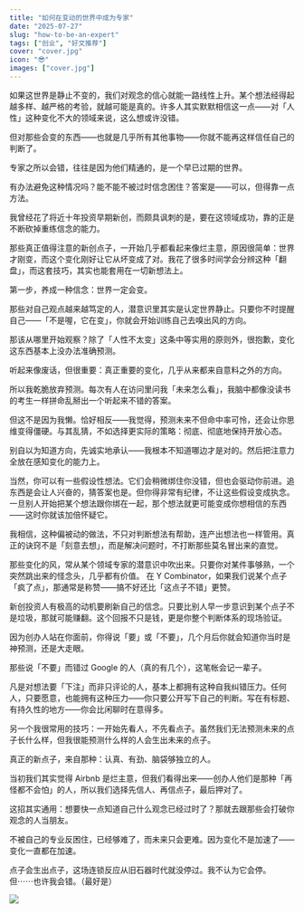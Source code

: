 ```yaml
---
title: "如何在变动的世界中成为专家"
date: "2025-07-27"
slug: "how-to-be-an-expert"
tags: ["创业", "好文推荐"]
cover: "cover.jpg"
icon: "😎"
images: ["cover.jpg"]
---
```

如果这世界是静止不变的，我们对观念的信心就能一路线性上升。某个想法经得起越多样、越严格的考验，就越可能是真的。许多人其实默默相信这一点——对「人性」这种变化不大的领域来说，这么想或许没错。



但对那些会变的东西——也就是几乎所有其他事物——你就不能再这样信任自己的判断了。



专家之所以会错，往往是因为他们精通的，是一个早已过期的世界。



有办法避免这种情况吗？能不能不被过时信念困住？答案是——可以，但得靠一点方法。



我曾经花了将近十年投资早期新创，而颇具讽刺的是，要在这领域成功，靠的正是不断砍掉重练信念的能力。



那些真正值得注意的新创点子，一开始几乎都看起来像烂主意，原因很简单：世界才刚变，而这个变化刚好让它从坏变成了对。我花了很多时间学会分辨这种「翻盘」，而这套技巧，其实也能套用在一切新想法上。



第一步，养成一种信念：世界一定会变。



那些对自己观点越来越笃定的人，潜意识里其实是认定世界静止。只要你不时提醒自己——「不是喔，它在变」，你就会开始训练自己去嗅出风的方向。



那该从哪里开始观察？除了「人性不太变」这条中等实用的原则外，很抱歉，变化这东西基本上没办法准确预测。



听起来像废话，但很重要：真正重要的变化，几乎从来都来自意料之外的方向。



所以我乾脆放弃预测。每次有人在访问里问我「未来怎么看」，我脑中都像没读书的考生一样拼命乱掰出一个听起来不错的答案。



但这不是因为我懒。恰好相反——我觉得，预测未来不但命中率可怜，还会让你思维变得僵硬。与其乱猜，不如选择更实际的策略：彻底、彻底地保持开放心态。



别自以为知道方向，先诚实地承认——我根本不知道哪边才是对的。然后把注意力全放在感知变化的能力上。



当然，你可以有一些假设性想法。它们会稍微绑住你没错，但也会驱动你前进。追东西是会让人兴奋的，猜答案也是。但你得非常有纪律，不让这些假设变成执念。
一旦别人开始把某个想法跟你绑在一起，那个想法就更可能变成你想相信的东西——这时你就该加倍怀疑它。



我相信，这种偏被动的做法，不只对判断想法有帮助，连产出想法也一样管用。真正的诀窍不是「刻意去想」，而是解决问题时，不打断那些莫名冒出来的直觉。



那些变化的风，常从某个领域专家的潜意识中吹出来。只要你对某件事够熟，一个突然跳出来的怪念头，几乎都有价值。
在 Y Combinator，如果我们说某个点子「疯了点」，那通常是称赞——搞不好还比「这点子不错」更赞。



新创投资人有极高的动机要刷新自己的信念。只要比别人早一步意识到某个点子不是垃圾，那就可能赚翻。这个回报不只是钱，更是你整个判断体系的现场验证。



因为创办人站在你面前，你得说「要」或「不要」，几个月后你就会知道你当时是神预测，还是大走眼。



那些说「不要」而错过 Google 的人（真的有几个），这笔帐会记一辈子。



凡是对想法要「下注」而非只评论的人，基本上都拥有这种自我纠错压力。任何人，只要愿意，也能拥有这种压力——你只要公开写下自己的判断。写在有标题、有持久性的地方——你会比闲聊时在意得多。



另一个我很常用的技巧：一开始先看人，不先看点子。虽然我们无法预测未来的点子长什么样，但我很能预测什么样的人会生出未来的点子。



真正的新点子，来自那种：认真、有劲、脑袋够独立的人。



当初我们其实觉得 Airbnb 是烂主意，但我们看得出来——创办人他们是那种「再怪都不会怕」的人，所以我们选择先信人、再信点子，最后押对了。



这招其实通用：想要快一点知道自己什么观念已经过时了？那就去跟那些会打破你观念的人当朋友。



不被自己的专业反困住，已经够难了，而未来只会更难。因为变化不是加速了——变化一直都在加速。



点子会生出点子，这场连锁反应从旧石器时代就没停过。我不认为它会停。
但⋯⋯也许我会错。（最好是）




![](https://prod-files-secure.s3.us-west-2.amazonaws.com/112d0858-5090-4d34-a606-b75eb8d65fd2/46476355-9cf3-4e99-9b7a-3531bc426380/1000202064.png?X-Amz-Algorithm=AWS4-HMAC-SHA256&X-Amz-Content-Sha256=UNSIGNED-PAYLOAD&X-Amz-Credential=ASIAZI2LB4664CNZBIIQ%2F20250804%2Fus-west-2%2Fs3%2Faws4_request&X-Amz-Date=20250804T105444Z&X-Amz-Expires=3600&X-Amz-Security-Token=IQoJb3JpZ2luX2VjEAoaCXVzLXdlc3QtMiJIMEYCIQCYa%2FQ%2FLt5ju5AetHDepiDekL5370l%2B7aV09NepxwzMTAIhAIjtfnOMYKt9W6UPVt%2B%2FbfE%2BHa%2FZEmjEeG8fu8Zsbs8AKv8DCEMQABoMNjM3NDIzMTgzODA1IgzJ%2B6rwcDo8c0W%2FTl4q3AO114%2Fnry96Qku1ewUs5W6x9UM5La9oicbD8t%2FBgjn3yk4%2BP206VfvSH%2FWJep3VfLeLGQNzLwmn%2Fzi3R0%2FEwqaxUIJh5G8Aodp5o8nMTFKLZM29goAjJErcnh4mhvm6Iws9kA%2FVFzh9VRFVOg2BwDRssFUEj%2Bqfyomo7jP92e%2BRoSoQC8Oa7nrsqnLmhXkF9a7HoYf4%2BJEV%2BIRaZLhDAOmJ%2BlilPkDyOUupkH8E9%2BKMRk1z%2B81WLdEDLYtEFpguNcFtJq4G4ssiBA6K6NHZfpDENVkyaJrJB78IbwK0JWmpgCXh4SJzeD2XEsPFuqfyBxYCWlCwpLL734i1UJyP4MwBGOaBWZ2olMtl9sUDVDzkDP0H%2BE4Ryv2Whkd6IzCN%2BUv%2FOYpKWI6BaPb3R1ZIZb4kdm4qHCr7miy49zhZ6rwNVGXKuhMEjNkzZpu8Zz64rVjWxIHMaz5WqxIOFnR9lk7MDcih5uU6Sk15mKREpsZf9J8ldWMT%2BAU3MwNEEZF77rdB5Duc5TC4Pj%2FurO4kbBVt4dXg20KtPJ7ya46fc5SFynbKDKX%2BOTs5zI4JYxRDMj5Lvsfkqg0cFgZ96ULpR2MYa5K0qzuibHBvweq3d4fT%2FhgZVVjFjSOU%2F9kGeDDQjcLEBjqkARb9o1bS8QFmkLDPCrijyzSiyJO%2BoPcJMC9PIR0sd%2BD80bc8qudXBB0smLVCQ1l3uwHMLKV8AdWxgUMnI%2F3y1E%2FPsXD5LpdYyqK2aHk7k83CB42mJS%2BbEkT0JP0qC9u6RlQ%2FGmDlynV8%2FQGvs8OuxSJMQXsg1YwLPaUc1fJ6qGMCy5b%2BtKuF6B39gHNuzuDNqGRiskHnruEuYvBGN1Kqd67Cz11T&X-Amz-Signature=adc7665b9e088e1f496604eefb9767b0c6aa6bc6de53d8ce0d8f79bd70c4e357&X-Amz-SignedHeaders=host&x-amz-checksum-mode=ENABLED&x-id=GetObject)

